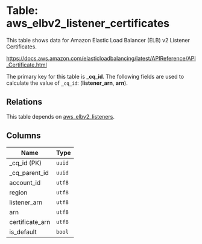 # Table: aws_elbv2_listener_certificates

This table shows data for Amazon Elastic Load Balancer (ELB) v2 Listener Certificates.

https://docs.aws.amazon.com/elasticloadbalancing/latest/APIReference/API_Certificate.html

The primary key for this table is **_cq_id**.
The following fields are used to calculate the value of `_cq_id`: (**listener_arn**, **arn**).
## Relations

This table depends on [aws_elbv2_listeners](aws_elbv2_listeners.md).

## Columns

| Name          | Type          |
| ------------- | ------------- |
|_cq_id (PK)|`uuid`|
|_cq_parent_id|`uuid`|
|account_id|`utf8`|
|region|`utf8`|
|listener_arn|`utf8`|
|arn|`utf8`|
|certificate_arn|`utf8`|
|is_default|`bool`|